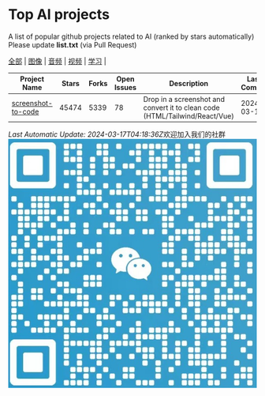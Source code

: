 # Top AI projects
A list of popular github projects related to AI (ranked by stars automatically)
Please update **list.txt** (via Pull Request)

<a href="./README.md">全部</a> |   <a href="./READMEpicture.md">图像</a> |   <a href="./READMEaudio.md">音频</a> | <a href="./READMEvideo.md">视频</a> | <a href="./READMElearn.md">学习</a> | 

| Project Name | Stars | Forks | Open Issues | Description | Last Commit |
| ------------ | ----- | ----- | ----------- | ----------- | ----------- |
| [screenshot-to-code](https://github.com/abi/screenshot-to-code) | 45474 | 5339 | 78 | Drop in a screenshot and convert it to clean code (HTML/Tailwind/React/Vue) | 2024-03-15 |

*Last Automatic Update: 2024-03-17T04:18:36Z*欢迎加入我们的社群 ![](https://raw.githubusercontent.com/mouuii/picture/master/weichat.jpg) 